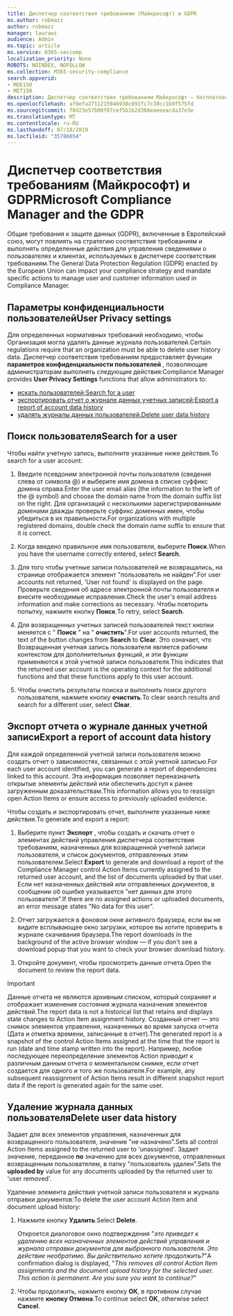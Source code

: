 ```yaml
---
title: Диспетчер соответствия требованиям (Майкрософт) и GDPR
ms.author: robmazz
author: robmazz
manager: laurawi
audience: Admin
ms.topic: article
ms.service: O365-seccomp
localization_priority: None
ROBOTS: NOINDEX, NOFOLLOW
ms.collection: M365-security-compliance
search.appverid:
- MOE150
- MET150
description: Диспетчер соответствия требованиям Майкрософт — бесплатное средство оценки рисков на основе рабочих процессов на портале доверия службы Майкрософт. Диспетчер соответствия требованиям позволяет отслеживать, назначать и проверять нормативные действия, связанные с облачными службами Майкрософт.
ms.openlocfilehash: af0efa2711215946930c091fc7c38cc1b9f575fd
ms.sourcegitcommit: f0d23e57b00f07cef5b1b2d366eaeeeacda37e3e
ms.translationtype: MT
ms.contentlocale: ru-RU
ms.lasthandoff: 07/18/2019
ms.locfileid: "35786654"
---
```

# <a name="microsoft-compliance-manager-and-the-gdpr"></a><span data-ttu-id="a8550-104">Диспетчер соответствия требованиям (Майкрософт) и GDPR</span><span class="sxs-lookup"><span data-stu-id="a8550-104">Microsoft Compliance Manager and the GDPR</span></span>

<span data-ttu-id="a8550-105">Общие требования к защите данных (GDPR), включенные в Европейский союз, могут повлиять на стратегию соответствия требованиям и выполнять определенные действия для управления сведениями о пользователях и клиентах, используемых в диспетчере соответствия требованиям.</span><span class="sxs-lookup"><span data-stu-id="a8550-105">The General Data Protection Regulation (GDPR) enacted by the European Union can impact your compliance strategy and mandate specific actions to manage user and customer information used in Compliance Manager.</span></span>

## <a name="user-privacy-settings"></a><span data-ttu-id="a8550-106">Параметры конфиденциальности пользователей</span><span class="sxs-lookup"><span data-stu-id="a8550-106">User Privacy settings</span></span>

<span data-ttu-id="a8550-107">Для определенных нормативных требований необходимо, чтобы Организация могла удалять данные журнала пользователей.</span><span class="sxs-lookup"><span data-stu-id="a8550-107">Certain regulations require that an organization must be able to delete user history data.</span></span> <span data-ttu-id="a8550-108">Диспетчер соответствия требованиям предоставляет функции **параметров конфиденциальности пользователей** , позволяющие администраторам выполнять следующие действия:</span><span class="sxs-lookup"><span data-stu-id="a8550-108">Compliance Manager provides **User Privacy Settings** functions that allow administrators to:</span></span>
  
- [<span data-ttu-id="a8550-109">искать пользователей;</span><span class="sxs-lookup"><span data-stu-id="a8550-109">Search for a user</span></span>](#search-for-a-user)
- [<span data-ttu-id="a8550-110">экспортировать отчет о журнале данных учетных записей;</span><span class="sxs-lookup"><span data-stu-id="a8550-110">Export a report of account data history</span></span>](#export-a-report-of-account-data-history)
- [<span data-ttu-id="a8550-111">удалять журналы данных пользователей.</span><span class="sxs-lookup"><span data-stu-id="a8550-111">Delete user data history</span></span>](#delete-user-data-history)
  
## <a name="search-for-a-user"></a><span data-ttu-id="a8550-112">Поиск пользователя</span><span class="sxs-lookup"><span data-stu-id="a8550-112">Search for a user</span></span>

<span data-ttu-id="a8550-113">Чтобы найти учетную запись, выполните указанные ниже действия.</span><span class="sxs-lookup"><span data-stu-id="a8550-113">To search for a user account:</span></span>
  
1. <span data-ttu-id="a8550-114">Введите псевдоним электронной почты пользователя (сведения слева от символа @) и выберите имя домена в списке суффикс домена справа.</span><span class="sxs-lookup"><span data-stu-id="a8550-114">Enter the user email alias (the information to the left of the @ symbol) and choose the domain name from the  domain suffix list on the right.</span></span> <span data-ttu-id="a8550-115">Для организаций с несколькими зарегистрированными доменами дважды проверьте суффикс доменных имен, чтобы убедиться в их правильности.</span><span class="sxs-lookup"><span data-stu-id="a8550-115">For organizations with multiple registered domains, double check the domain name suffix to ensure that it is correct.</span></span>

2. <span data-ttu-id="a8550-116">Когда введено правильное имя пользователя, выберите **Поиск**.</span><span class="sxs-lookup"><span data-stu-id="a8550-116">When you have the username correctly entered, select **Search**.</span></span>

3. <span data-ttu-id="a8550-117">Для того чтобы учетные записи пользователей не возвращались, на странице отображается элемент "пользователь не найден".</span><span class="sxs-lookup"><span data-stu-id="a8550-117">For user accounts not returned, 'User not found' is displayed on the page.</span></span> <span data-ttu-id="a8550-118">Проверьте сведения об адресе электронной почты пользователя и внесите необходимые исправления.</span><span class="sxs-lookup"><span data-stu-id="a8550-118">Check the user's email address information and make corrections as necessary.</span></span> <span data-ttu-id="a8550-119">Чтобы повторить попытку, нажмите кнопку **Поиск**.</span><span class="sxs-lookup"><span data-stu-id="a8550-119">To retry, select **Search**.</span></span>

4. <span data-ttu-id="a8550-120">Для возвращенных учетных записей пользователей текст кнопки меняется с " **Поиск** " на " **очистить**".</span><span class="sxs-lookup"><span data-stu-id="a8550-120">For user accounts returned, the text of the button changes from **Search** to **Clear**.</span></span> <span data-ttu-id="a8550-121">Это означает, что Возвращенная учетная запись пользователя является рабочим контекстом для дополнительных функций, и эти функции применяются к этой учетной записи пользователя.</span><span class="sxs-lookup"><span data-stu-id="a8550-121">This indicates that the returned user account is the operating context for the additional functions and that these functions apply to this user account.</span></span>

5. <span data-ttu-id="a8550-122">Чтобы очистить результаты поиска и выполнить поиск другого пользователя, нажмите кнопку **очистить**.</span><span class="sxs-lookup"><span data-stu-id="a8550-122">To clear search results and search for a different user, select **Clear**.</span></span>

## <a name="export-a-report-of-account-data-history"></a><span data-ttu-id="a8550-123">Экспорт отчета о журнале данных учетной записи</span><span class="sxs-lookup"><span data-stu-id="a8550-123">Export a report of account data history</span></span>

<span data-ttu-id="a8550-124">Для каждой определенной учетной записи пользователя можно создать отчет о зависимостях, связанных с этой учетной записью.</span><span class="sxs-lookup"><span data-stu-id="a8550-124">For each user account identified, you can generate a report of dependencies linked to this account.</span></span> <span data-ttu-id="a8550-125">Эта информация позволяет переназначить открытые элементы действий или обеспечить доступ к ранее загруженным доказательствам.</span><span class="sxs-lookup"><span data-stu-id="a8550-125">This information allows you to reassign open Action Items or ensure access to previously uploaded evidence.</span></span>
  
 <span data-ttu-id="a8550-126">Чтобы создать и экспортировать отчет, выполните указанные ниже действия.</span><span class="sxs-lookup"><span data-stu-id="a8550-126">To generate and export a report:</span></span>
  
1. <span data-ttu-id="a8550-127">Выберите пункт **Экспорт** , чтобы создать и скачать отчет о элементах действий управления диспетчера соответствия требованиям, назначенных для возвращенной учетной записи пользователя, и список документов, отправленных этим пользователем.</span><span class="sxs-lookup"><span data-stu-id="a8550-127">Select **Export** to generate and download a report of the Compliance Manager control Action Items currently assigned to the returned user account, and the list of documents uploaded by that user.</span></span> <span data-ttu-id="a8550-128">Если нет назначенных действий или отправленных документов, в сообщении об ошибке указывается "нет данных для этого пользователя".</span><span class="sxs-lookup"><span data-stu-id="a8550-128">If there are no assigned actions or uploaded documents, an error message states "No data for this user".</span></span>

2. <span data-ttu-id="a8550-129">Отчет загружается в фоновом окне активного браузера, если вы не видите всплывающее окно загрузки, которое вы хотите проверить в журнале скачивания браузера.</span><span class="sxs-lookup"><span data-stu-id="a8550-129">The report downloads in the background of the active browser window — if you don't see a download popup that you want to check your browser download history.</span></span>

3. <span data-ttu-id="a8550-130">Откройте документ, чтобы просмотреть данные отчета.</span><span class="sxs-lookup"><span data-stu-id="a8550-130">Open the document to review the report data.</span></span>

> [!IMPORTANT]
> <span data-ttu-id="a8550-131">Данные отчета не являются архивным списком, который сохраняет и отображает изменения состояния журнала назначения элементов действий.</span><span class="sxs-lookup"><span data-stu-id="a8550-131">The report data is not a historical list that retains and displays state changes to Action Item assignment history.</span></span> <span data-ttu-id="a8550-132">Созданный отчет — это снимок элементов управления, назначенных во время запуска отчета (Дата и отметка времени, записанные в отчет).</span><span class="sxs-lookup"><span data-stu-id="a8550-132">The generated report is a snapshot of the control Action Items assigned at the time that the report is run (date and time stamp written into the report).</span></span> <span data-ttu-id="a8550-133">Например, любое последующее переопределение элементов Action приводит к различным данным отчета о моментальном снимке, если отчет создается для одного и того же пользователя.</span><span class="sxs-lookup"><span data-stu-id="a8550-133">For example, any subsequent reassignment of Action Items result in different snapshot report data if the report is generated again for the same user.</span></span>
  
## <a name="delete-user-data-history"></a><span data-ttu-id="a8550-134">Удаление журнала данных пользователя</span><span class="sxs-lookup"><span data-stu-id="a8550-134">Delete user data history</span></span>

<span data-ttu-id="a8550-135">Задает для всех элементов управления, назначенных для возвращенного пользователя, значение "не назначено".</span><span class="sxs-lookup"><span data-stu-id="a8550-135">Sets all control Action Items assigned to the returned user to 'unassigned'.</span></span> <span data-ttu-id="a8550-136">Задает значение, переданное **по** значению для всех документов, отправленных возвращенным пользователем, в папку "пользователь удален".</span><span class="sxs-lookup"><span data-stu-id="a8550-136">Sets the **uploaded by** value for any documents uploaded by the returned user to 'user removed'.</span></span>
  
<span data-ttu-id="a8550-137">Удаление элемента действия учетной записи пользователя и журнала отправки документов:</span><span class="sxs-lookup"><span data-stu-id="a8550-137">To delete the user account Action Item and document upload history:</span></span>
  
1. <span data-ttu-id="a8550-138">Нажмите кнопку **Удалить**.</span><span class="sxs-lookup"><span data-stu-id="a8550-138">Select **Delete**.</span></span>

    <span data-ttu-id="a8550-139">Откроется диалоговое окно подтверждения "*это приведет к удалению всех назначенных элементов действий управления и журнала отправки документов для выбранного пользователя. Это действие необратимо. Вы действительно хотите продолжить?*"</span><span class="sxs-lookup"><span data-stu-id="a8550-139">A confirmation dialog is displayed, "*This removes all control Action Item assignments and the document upload history for the selected user. This action is permanent. Are you sure you want to continue?*"</span></span>

2. <span data-ttu-id="a8550-140">Чтобы продолжить, нажмите кнопку **ОК**, в противном случае нажмите **кнопку Отмена**.</span><span class="sxs-lookup"><span data-stu-id="a8550-140">To continue select **OK**, otherwise select **Cancel**.</span></span>
